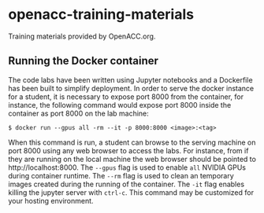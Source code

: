 # openacc-training-materials
Training materials provided by OpenACC.org.


## Running the Docker container
The code labs have been written using Jupyter notebooks and a Dockerfile has been built to simplify deployment. In order to serve the docker instance for a student, it is necessary to expose port 8000 from the container, for instance, the following command would expose port 8000 inside the container as port 8000 on the lab machine:

    $ docker run --gpus all -rm --it -p 8000:8000 <image>:<tag>

When this command is run, a student can browse to the serving machine on port 8000 using any web browser to access the labs. For instance, from if they are running on the local machine the web browser should be pointed to http://localhost:8000. The `--gpus` flag is used to enable `all` NVIDIA GPUs 
during container runtime. The `--rm` flag is used to clean an temporary images created during the running of the container. The `-it` flag enables killing the jupyter server with `ctrl-c`. This command may be customized for your
hosting environment.
